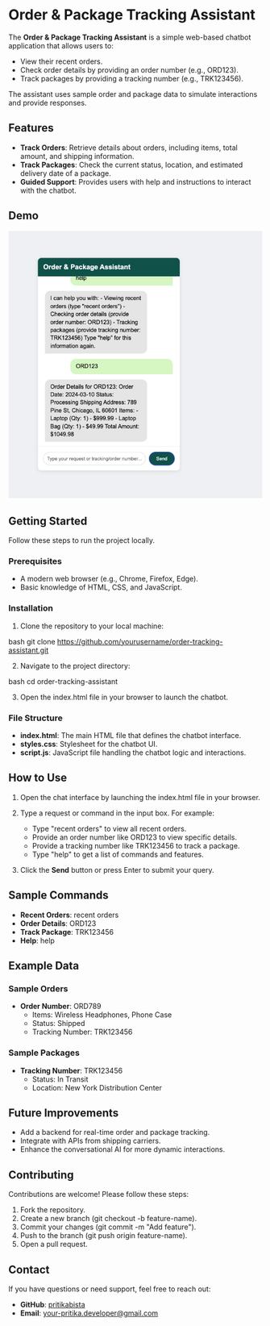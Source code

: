 # Order & Package Tracking Assistant

The **Order & Package Tracking Assistant** is a simple web-based chatbot application that allows users to:
- View their recent orders.
- Check order details by providing an order number (e.g., ORD123).
- Track packages by providing a tracking number (e.g., TRK123456).

The assistant uses sample order and package data to simulate interactions and provide responses.

## Features
- **Track Orders**: Retrieve details about orders, including items, total amount, and shipping information.
- **Track Packages**: Check the current status, location, and estimated delivery date of a package.
- **Guided Support**: Provides users with help and instructions to interact with the chatbot.

## Demo
![Chat UI Screenshot](A70F7F8A-633A-462E-9838-3685EE0959B9.jpeg)

## Getting Started
Follow these steps to run the project locally.

### Prerequisites
- A modern web browser (e.g., Chrome, Firefox, Edge).
- Basic knowledge of HTML, CSS, and JavaScript.

### Installation
1. Clone the repository to your local machine:
   
bash
   git clone https://github.com/yourusername/order-tracking-assistant.git


2. Navigate to the project directory:
   
bash
   cd order-tracking-assistant


3. Open the index.html file in your browser to launch the chatbot.

### File Structure
- **index.html**: The main HTML file that defines the chatbot interface.
- **styles.css**: Stylesheet for the chatbot UI.
- **script.js**: JavaScript file handling the chatbot logic and interactions.

## How to Use
1. Open the chat interface by launching the index.html file in your browser.
2. Type a request or command in the input box. For example:
   - Type "recent orders" to view all recent orders.
   - Provide an order number like ORD123 to view specific details.
   - Provide a tracking number like TRK123456 to track a package.
   - Type "help" to get a list of commands and features.

3. Click the **Send** button or press Enter to submit your query.

## Sample Commands
- **Recent Orders**: recent orders
- **Order Details**: ORD123
- **Track Package**: TRK123456
- **Help**: help

## Example Data
### Sample Orders
- **Order Number**: ORD789
  - Items: Wireless Headphones, Phone Case
  - Status: Shipped
  - Tracking Number: TRK123456

### Sample Packages
- **Tracking Number**: TRK123456
  - Status: In Transit
  - Location: New York Distribution Center

## Future Improvements
- Add a backend for real-time order and package tracking.
- Integrate with APIs from shipping carriers.
- Enhance the conversational AI for more dynamic interactions.

## Contributing
Contributions are welcome! Please follow these steps:
1. Fork the repository.
2. Create a new branch (git checkout -b feature-name).
3. Commit your changes (git commit -m "Add feature").
4. Push to the branch (git push origin feature-name).
5. Open a pull request.

## Contact
If you have questions or need support, feel free to reach out:
- **GitHub**: [pritikabista](https://github.com/pritikabista)
- **Email**: your-pritika.developer@gmail.com
